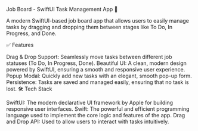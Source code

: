 Job Board - SwiftUI Task Management App 🚀

A modern SwiftUI-based job board app that allows users to easily manage tasks by dragging and dropping them between stages like To Do, In Progress, and Done.

✅ Features

Drag & Drop Support: Seamlessly move tasks between different job statuses (To Do, In Progress, Done).
Beautiful UI: A clean, modern design powered by SwiftUI, ensuring a smooth and responsive user experience.
Popup Modal: Quickly add new tasks with an elegant, smooth pop-up form.
Persistence: Tasks are saved and managed easily, ensuring that no task is lost.
🛠️ Tech Stack

SwiftUI: The modern declarative UI framework by Apple for building responsive user interfaces.
Swift: The powerful and efficient programming language used to implement the core logic and features of the app.
Drag and Drop API: Used to allow users to interact with tasks intuitively.
